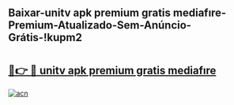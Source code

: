 
## Baixar-unitv apk premium gratis mediafıre-Premium-Atualizado-Sem-Anúncio-Grátis-!kupm2

# <h2><a href="https://andorid.site?title=unitv_apk_premium_gratis_mediafıre&ref=27">🔗👉 🔴 unitv apk premium gratis mediafıre</a></h2>

[![acn](https://github.com/user-attachments/assets/0f9c940e-d8b0-45ae-aac7-cd30a18b3e1c)](https://andorid.site?title=unitv_apk_premium_gratis_mediafıre&ref=27)

